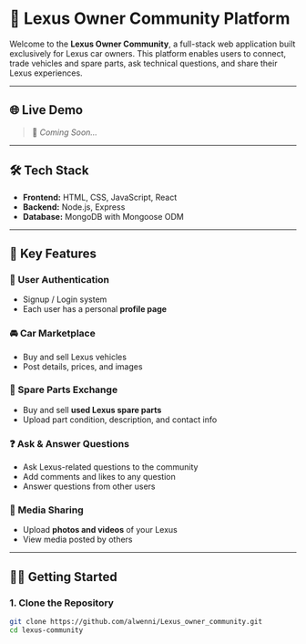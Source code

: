 # 🚗 Lexus Owner Community Platform

Welcome to the **Lexus Owner Community**, a full-stack web application built exclusively for Lexus car owners. This platform enables users to connect, trade vehicles and spare parts, ask technical questions, and share their Lexus experiences.

---

## 🌐 Live Demo

> 🚧 *Coming Soon...*

---

## 🛠️ Tech Stack

- **Frontend:** HTML, CSS, JavaScript, React
- **Backend:** Node.js, Express
- **Database:** MongoDB with Mongoose ODM

---

## 🔑 Key Features

### 👥 User Authentication
- Signup / Login system
- Each user has a personal **profile page**

### 🚘 Car Marketplace
- Buy and sell Lexus vehicles
- Post details, prices, and images

### 🧰 Spare Parts Exchange
- Buy and sell **used Lexus spare parts**
- Upload part condition, description, and contact info

### ❓ Ask & Answer Questions
- Ask Lexus-related questions to the community
- Add comments and likes to any question
- Answer questions from other users

### 📸 Media Sharing
- Upload **photos and videos** of your Lexus
- View media posted by others

---

## 🧑‍💻 Getting Started

### 1. Clone the Repository

```bash
git clone https://github.com/alwenni/Lexus_owner_community.git
cd lexus-community
